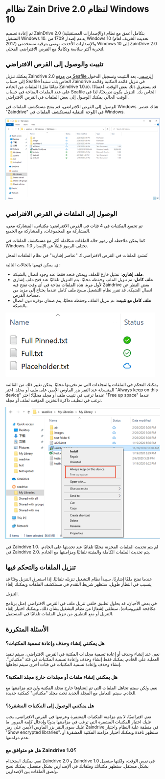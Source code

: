 #  نظاام Zain Drive 2.0 لنظام Windows 10

تم إعادة تصميم ZainDrive 2.0 (والإصدارات المستقبلية) بتكامل أعمق مع نظام التشغيل Windows 10. يدعم إصدار 1709 من Windows 10 (تحديث الخريف لعام 2017) والإصدارات الأحدث. نوصي بترقية مستخدمي Windows 10 إلى ZainDrive 2.0 لتجربة أكثر سلاسة وتكاملًا مع القرص الافتراضي المحلي.

## تثبيت والوصول إلى القرص الافتراضي

يمكنك تنزيل Zaindrive 2.0 من [موقع Seafile الرسمي](https://www.seafile.com/en/download/). بعد التثبيت وتسجيل الدخول إلى حساب Seafile الخاص بك، ستبدأ Zaindrive في تنزيل قائمة المكتبة وقائمة الملفات من الخادم (تمامًا مثل Zaindrive 1.0.x). قد يستغرق ذلك بعض الوقت، اعتمادًا على عدد الملفات المتاحة في حساب Seafile الخاص بك. التنزيل يكون تدريجيًا، لذا في الوقت الحالي يمكنك الوصول إلى بعض الملفات في القرص الافتراضي.

للوصول إلى القرص الافتراضي، قم بفتح مستكشف الملفات في Windows. هناك عنصر "Zaindrive" في اللوحة التنقلية لمستكشف الملفات في Windows.

![seadrive-2.0](imgs/seadrive-2.0.png)

## الوصول إلى الملفات في القرص الافتراضي

تم تجميع المكتبات في 4 فئات في القرص الافتراضي: مكتباتي، المشاركة معي، المشاركة مع المجموعات، والمشاركة مع الجميع.

كما يمكن ملاحظة أن رموز حالة الملفات متكاملة أكثر مع مستكشف الملفات في Windows. تختلف الرموز قليلاً عن الإصدار 1.0.

تُنشئ الملفات في القرص الافتراضي كـ "عناصر إشارية" في نظام الملفات المحل

ي. يمكن فهمها بالحالات التالية:

* **ملف إشاري**: تمثيل فارغ للملف ويمكن فتحه فقط عند وجود اتصال بالشبكة.
* **ملف كامل**: تم تنزيل الملف وحفظه محليًا. يتم التنزيل تلقائيًا عند فتح ملف إشاري لأول مرة. هذه الملفات متاحة في أي وقت تفتح فيه Zaindrive بغض النظر عن اتصال الشبكة. قد تقرر نظام التشغيل مسح ملف كامل عندما يحتاج إلى مزيد من مساحة القرص.
* **ملف كامل مع تثبيت**: تم تنزيل الملف وحفظه محليًا. يتم ضمان توفره دون اتصال بالشبكة.

![seadrive-file-icons](imgs/seadrive-file-icons.png)

يمكنك التحكم في الملفات والمجلدات التي تم تخزينها محليًا. يمكن تغيير ذلك من القائمة المنسدلة عند النقر بزر الماوس الأيمن على ملف أو مجلد. اختر "Always keep on this device" عندما ترغب في تثبيت ملف أو مجلد محليًا؛ اختر "Free up space" عندما ترغب في تنظيف ذاكرة التخزين المؤقت لملف أو مجلد.

![seadrive-cache-control](imgs/seadrive-cache-control.png)

في Zaindrive 1.0، لم يتم تحديث الملفات المخزنة محليًا تلقائيًا عند تحديثها على الخادم. في Zaindrive 2.0، يتم تحديث الملفات الكاملة والمثبتة تلقائيًا ومزامنتها مع الخادم.

## تنزيل الملفات والتحكم فيها

عندما تفتح ملفًا إشاريًا، سيبدأ نظام التشغيل تنزيله تلقائيًا. إذا استغرق التنزيل وقتًا قد يتسبب في انتظار طويل، ستظهر شريط التقدم في مستكشف الملفات ويمكنك إلغاء

 التنزيل.

في بعض الأحيان، قد يحاول تطبيق خلفي تنزيل ملف في القرص الافتراضي (مثل برنامج مكافحة الفيروسات). ستتلقى إشعارًا من نظام التشغيل بشأن ذلك، ويمكنك اختيار إلغاء التنزيل أو منع التطبيق من تنزيل الملفات تلقائيًا في المستقبل.

## الأسئلة المتكررة

### هل يمكنني إنشاء وحذف وإعادة تسمية المكتبات؟

نعم. عند إنشاء وحذف أو إعادة تسمية مجلدات المكتبة في القرص الافتراضي، سيتم تنفيذ العملية على الخادم. يمكنك فقط إنشاء وحذف وإعادة تسمية المكتبات في فئة "مكتباتي". إنشاء وحذف وإعادة تسمية المكتبات في فئات أخرى سيتم تجاهلها.

### هل يمكنني إنشاء ملفات أو مجلدات خارج مجلد المكتبة؟

نعم. ولكن سيتم تجاهل الملفات التي تم إنشاؤها خارج مجلد المكتبة ولن تتم مزامنتها مع الخادم. سيتم التعامل مع المجلد الجديد تحت مجلد "مكتباتي" كمكتبة جديدة.

### هل يمكنني الوصول إلى المكتبات المشفرة؟

نعم. افتراضيًا، لا يتم مزامنة المكتبات المشفرة وعرضها في القرص الافتراضي. يجب عليك اختيار المكتبات المشفرة التي ترغب في مزامنتها يدويًا وإدخال كلمة المرور. ما عليك سوى النقر بزر الماوس الأيمن على رمز Zaindrive في منطقة علبة النظام واختيار "Show encrypted libraries". ستظهر نافذة ويمكنك اختيار مزامنة المكتبة المشفرة أو عدم مزامنتها.

### هل هو متوافق مع Zaindrive 1.0؟



نعم. يمكنك استخدام Zaindrive 2.0 و Zaindrive 1.0 في نفس الوقت، ولكنها ستعمل بشكل مستقل. ستظهر مكتباتك وملفاتك في الإصدارين بشكل منفصل. يمكنك نسخ ولصق الملفات بين الإصدارين.
